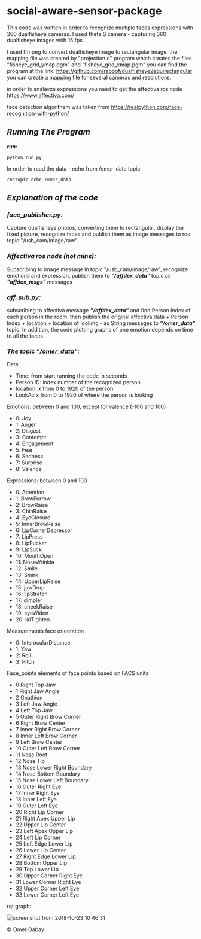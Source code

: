 # social-aware-sensor-package
This code was written in order to recognize multiple faces expressions with 360 dualfisheye cameras.
I used theta S camera - capturing 360 dualfisheye images with 15 fps.

I used ffmpeg to convert dualfisheye image to rectangular image.
the mapping file was created by "projection.c" program which creates the files
"fisheye_grid_ymap.pgm" and "fisheye_grid_xmap.pgm"
you can find the program at the link:
https://github.com/raboof/dualfisheye2equirectangular
you can create a mapping file for several cameras and resolutions.

in order to analayze expressions you need to get the affectiva ros node
https://www.affectiva.com/

face detection algorithem was taken from https://realpython.com/face-recognition-with-python/

## ***Running The Program***

***run:***
 
```
python run.py
```
In order to read the data - echo from /omer_data topic

```
rostopic echo /omer_data
```

## ***Explanation of the code***

### ***face_publisher.py:***

Capture dualfisheye photos, converting them to rectangular, display the fixed picture, recognize faces and publish them as image messages to ros topic "/usb_cam/image/raw".


### ***Affectiva ros node (not mine):***

Subscribing to image message in topic "/usb_cam/image/raw", recognize emotions and expression, publish them to ***"/affdex_data"*** topic as ***"affdex_msgs"*** messages


### ***aff_sub.py:***

subscribing to affectiva message ***"/affdex_data"*** and find Person index of each person in the room. then publish  the original affectiva data + Person Index + location + location of looking - as String messages to ***"/omer_data"*** topic.
In addition, the code plotting graphs of one emotion depends on time to all the faces.



### ***The topic "/omer_data":***

Data:
- Time: from start running the code in seconds
- Person ID: index number of the recognized person
- location: x from 0 to 1920 of the person
- LookAt: x from 0 to 1920 of where the person is looking

Emotions:
between 0 and 100, except for valence (-100 and 100)
- 0: Joy
- 1: Anger
- 2: Disgust
- 3: Contempt
- 4: Engagement
- 5: Fear
- 6: Sadness
- 7: Surprise
- 8: Valence

Expressions: 
between 0 and 100
- 0: Attention
- 1: BrowFurrow
- 2: BrowRaise
- 3: ChinRaise
- 4: EyeClosure
- 5: InnerBrowRaise
- 6: LipCornerDepressor
- 7: LipPress
- 8: LipPucker
- 9: LipSuck
- 10: MouthOpen
- 11: NoseWrinkle
- 12: Smile
- 13: Smirk
- 14: UpperLipRaise
- 15: jawDrop
- 16: lipStretch
- 17: dimpler
- 18: cheekRaise
- 19: eyeWiden
- 20: lidTighten

Measurements
face orientation
- 0: InterocularDistance
- 1: Yaw
- 2: Roll
- 3: Pitch

Face_points
elements of face points based on FACS units
- 0 Right Top Jaw
- 1 Right Jaw Angle
- 2 Gnathion 
- 3 Left Jaw Angle 
- 4 Left Top Jaw 
- 5 Outer Right Brow Corner 
- 6 Right Brow Center 
- 7 Inner Right Brow Corner 
- 8 Inner Left Brow Corner 
- 9 Left Brow Center 
- 10 Outer Left Brow Corner 
- 11 Nose Root 
- 12 Nose Tip 
- 13 Nose Lower Right Boundary 
- 14 Nose Bottom Boundary 
- 15 Nose Lower Left Boundary 
- 16 Outer Right Eye 
- 17 Inner Right Eye
- 18 Inner Left Eye
- 19 Outer Left Eye
- 20 Right Lip Corner
- 21 Right Apex Upper Lip
- 22 Upper Lip Center
- 23 Left Apex Upper Lip
- 24 Left Lip Corner
- 25 Left Edge Lower Lip
- 26 Lower Lip Center
- 27 Right Edge Lower Lip
- 28 Bottom Upper Lip
- 29 Top Lower Lip
- 30 Upper Corner Right Eye
- 31 Lower Corner Right Eye
- 32 Upper Corner Left Eye
- 33 Lower Corner Left Eye 

rqt graph:

![screenshot from 2018-10-23 10 46 31](https://user-images.githubusercontent.com/36948734/47344754-d8d20c80-d6b1-11e8-8069-468994990e3c.png)


© Omer Gabay
